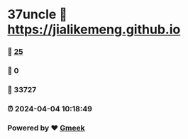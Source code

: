 # 37uncle :link: https://jialikemeng.github.io 
### :page_facing_up: [25](https://jialikemeng.github.io/tag.html) 
### :speech_balloon: 0 
### :hibiscus: 33727 
### :alarm_clock: 2024-04-04 10:18:49 
### Powered by :heart: [Gmeek](https://github.com/Meekdai/Gmeek)
